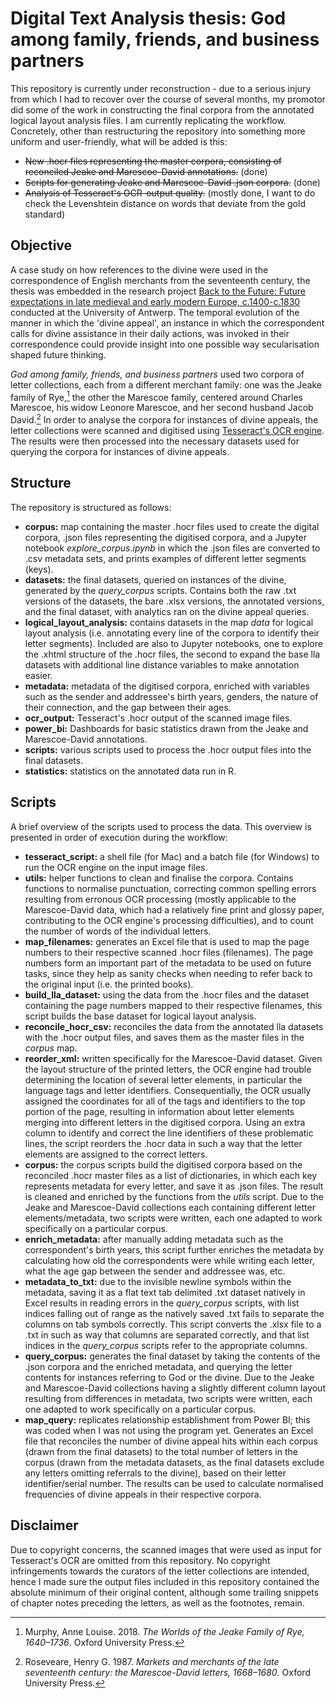 # Digital Text Analysis thesis: God among family, friends, and business partners
This repository is currently under reconstruction - due to a serious injury from which I had to recover over the course of several months, my promotor did some of the work in constructing the final corpora from the annotated logical layout analysis files. I am currently replicating the workflow. Concretely, other than restructuring the repository into something more uniform and user-friendly, what will be added is this:

+ ~~New .hocr files representing the master corpora, consisting of reconciled Jeake and Marescoe-David annotations.~~ (done)
+ ~~Scripts for generating Jeake and Marescoe-David .json corpora.~~ (done)
+ ~~Analysis of Tesseract's OCR-output quality.~~ (mostly done, I want to do check the Levenshtein distance on words that deviate from the gold standard)

## Objective
A case study on how references to the divine were used in the correspondence of English merchants from the seventeenth century, the thesis was embedded in the research project [Back to the Future: Future expectations in late medieval and early modern Europe, c.1400-c.1830](https://www.uantwerpen.be/en/projects/back-to-the-future/) conducted at the University of Antwerp. The temporal evolution of the manner in which the 'divine appeal', an instance in which the correspondent calls for divine assistance in their daily actions, was invoked in their correspondence could provide insight into one possible way secularisation shaped future thinking.

_God among family, friends, and business partners_ used two corpora of letter collections, each from a different merchant family: one was the Jeake family of Rye,[^1] the other the Marescoe family, centered around Charles Marescoe, his widow Leonore Marescoe, and her second husband Jacob David.[^2] In order to analyse the corpora for instances of divine appeals, the letter collections were scanned and digitised using [Tesseract's OCR engine](https://github.com/tesseract-ocr/tesseract). The results were then processed into the necessary datasets used for querying the corpora for instances of divine appeals.

## Structure
The repository is structured as follows:

+ **corpus:** map containing the master .hocr files used to create the digital corpora, .json files representing the digitised corpora, and a Jupyter notebook _explore_corpus.ipynb_ in which the .json files are converted to .csv metadata sets, and prints examples of different letter segments (keys).
+ **datasets:** the final datasets, queried on instances of the divine, generated by the _query_corpus_ scripts. Contains both the raw .txt versions of the datasets, the bare .xlsx versions, the annotated versions, and the final dataset, with analytics ran on the divine appeal queries.
+ **logical_layout_analysis:** contains datasets in the map _data_ for logical layout analysis (i.e. annotating every line of the corpora to identify their letter segments). Included are also to Jupyter notebooks, one to explore the .xhtml structure of the .hocr files, the second to expand the base lla datasets with additional line distance variables to make annotation easier.
+ **metadata:** metadata of the digitised corpora, enriched with variables such as the sender and addressee's birth years, genders, the nature of their connection, and the gap between their ages.
+ **ocr_output:** Tesseract's .hocr output of the scanned image files.
+ **power_bi:** Dashboards for basic statistics drawn from the Jeake and Marescoe-David annotations.
+ **scripts:** various scripts used to process the .hocr output files into the final datasets.
+ **statistics:** statistics on the annotated data run in R.

## Scripts
A brief overview of the scripts used to process the data. This overview is presented in order of execution during the workflow:

+ **tesseract_script:** a shell file (for Mac) and a batch file (for Windows) to run the OCR engine on the input image files.
+ **utils:** helper functions to clean and finalise the corpora. Contains functions to normalise punctuation, correcting common spelling errors resulting from erronous OCR processing (mostly applicable to the Marescoe-David data, which had a relatively fine print and glossy paper, contributing to the OCR engine's processing difficulties), and to count the number of words of the individual letters.
+ **map_filenames:** generates an Excel file that is used to map the page numbers to their respective scanned .hocr files (filenames). The page numbers form an important part of the metadata to be used on future tasks, since they help as sanity checks when needing to refer back to the original input (i.e. the printed books).
+ **build_lla_dataset:** using the data from the .hocr files and the dataset containing the page numbers mapped to their respective filenames, this script builds the base dataset for logical layout analysis.
+ **reconcile_hocr_csv:** reconciles the data from the annotated lla datasets with the .hocr output files, and saves them as the master files in the _corpus_ map.
+ **reorder_xml:** written specifically for the Marescoe-David dataset. Given the layout structure of the printed letters, the OCR engine had trouble determining the location of several letter elements, in particular the language tags and letter identifiers. Consequentially, the OCR usually assigned the coordinates for all of the tags and identifiers to the top portion of the page, resulting in information about letter elements merging into different letters in the digitised corpora. Using an extra column to identify and correct the line identifiers of these problematic lines, the script reorders the .hocr data in such a way that the letter elements are assigned to the correct letters.
+ **corpus:** the corpus scripts build the digitised corpora based on the reconciled .hocr master files as a list of dictionaries, in which each key represents metadata for every letter, and save it as .json files. The result is cleaned and enriched by the functions from the _utils_ script. Due to the Jeake and Marescoe-David collections each containing different letter elements/metadata, two scripts were written, each one adapted to work specifically on a particular corpus.
+ **enrich_metadata:** after manually adding metadata such as the correspondent's birth years, this script further enriches the metadata by calculating how old the correspondents were while writing each letter, what the age gap between the sender and addressee was, etc.
+ **metadata_to_txt:** due to the invisible newline symbols within the metadata, saving it as a flat text tab delimited .txt dataset natively in Excel results in reading errors in the _query_corpus_ scripts, with list indices falling out of range as the natively saved .txt fails to separate the columns on tab symbols correctly. This script converts the .xlsx file to a .txt in such as way that columns are separated correctly, and that list indices in the _query_corpus_ scripts refer to the appropriate columns.
+ **query_corpus:** generates the final dataset by taking the contents of the .json corpora and the enriched metadata, and querying the letter contents for instances referring to God or the divine. Due to the Jeake and Marescoe-David collections having a slightly different column layout resulting from differences in metadata, two scripts were written, each one adapted to work specifically on a particular corpus.
+ **map_query:** replicates relationship establishment from Power BI; this was coded when I was not using the program yet. Generates an Excel file that reconciles the number of divine appeal hits within each corpus (drawn from the final datasets) to the total number of letters in the corpus (drawn from the metadata datasets, as the final datasets exclude any letters omitting referrals to the divine), based on their letter identifier/serial number. The results can be used to calculate normalised frequencies of divine appeals in their respective corpora.

## Disclaimer
Due to copyright concerns, the scanned images that were used as input for Tesseract's OCR are omitted from this repository. No copyright infringements towards the curators of the letter collections are intended, hence I made sure the output files included in this repository contained the absolute minimum of their original content, although some trailing snippets of chapter notes preceding the letters, as well as the footnotes, remain.

[^1]: Murphy, Anne Louise. 2018. _The Worlds of the Jeake Family of Rye, 1640–1736_. Oxford University Press.
[^2]: Roseveare, Henry G. 1987. _Markets and merchants of the late seventeenth century: the Marescoe-David letters, 1668–1680_. Oxford University Press. 

